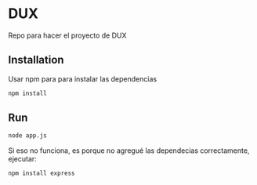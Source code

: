 # DUX
Repo para hacer el proyecto de DUX

## Installation
Usar npm para para instalar las dependencias
```bash
npm install
```
## Run
```bash
node app.js
```
Si eso no funciona, es porque no agregué las dependecias correctamente, ejecutar:
```bash
npm install express
```
